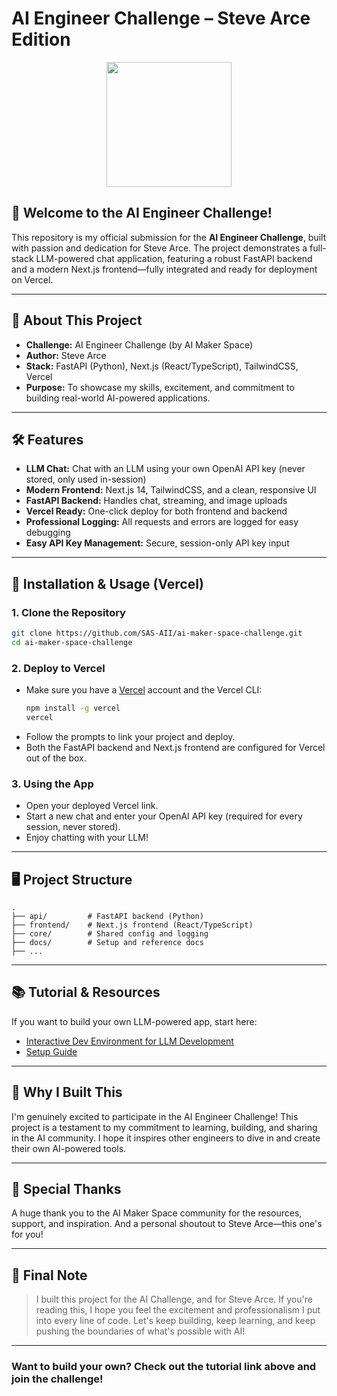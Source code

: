 # AI Engineer Challenge – Steve Arce Edition

<p align="center">
  <img src="https://github.com/AI-Maker-Space/LLM-Dev-101/assets/37101144/d1343317-fa2f-41e1-8af1-1dbb18399719" width="200px" height="auto"/>
</p>

## 🚀 Welcome to the AI Engineer Challenge!

This repository is my official submission for the **AI Engineer Challenge**, built with passion and dedication for Steve Arce. The project demonstrates a full-stack LLM-powered chat application, featuring a robust FastAPI backend and a modern Next.js frontend—fully integrated and ready for deployment on Vercel.

---

## 🌟 About This Project

- **Challenge:** AI Engineer Challenge (by AI Maker Space)
- **Author:** Steve Arce
- **Stack:** FastAPI (Python), Next.js (React/TypeScript), TailwindCSS, Vercel
- **Purpose:** To showcase my skills, excitement, and commitment to building real-world AI-powered applications.

---

## 🛠️ Features

- **LLM Chat:** Chat with an LLM using your own OpenAI API key (never stored, only used in-session)
- **Modern Frontend:** Next.js 14, TailwindCSS, and a clean, responsive UI
- **FastAPI Backend:** Handles chat, streaming, and image uploads
- **Vercel Ready:** One-click deploy for both frontend and backend
- **Professional Logging:** All requests and errors are logged for easy debugging
- **Easy API Key Management:** Secure, session-only API key input

---

## 🚦 Installation & Usage (Vercel)

### 1. **Clone the Repository**
```bash
git clone https://github.com/SAS-AII/ai-maker-space-challenge.git
cd ai-maker-space-challenge
```

### 2. **Deploy to Vercel**
- Make sure you have a [Vercel](https://vercel.com/) account and the Vercel CLI:
  ```bash
  npm install -g vercel
  vercel
  ```
- Follow the prompts to link your project and deploy.
- Both the FastAPI backend and Next.js frontend are configured for Vercel out of the box.

### 3. **Using the App**
- Open your deployed Vercel link.
- Start a new chat and enter your OpenAI API key (required for every session, never stored).
- Enjoy chatting with your LLM!

---

## 🖥️ Project Structure

```
.
├── api/         # FastAPI backend (Python)
├── frontend/    # Next.js frontend (React/TypeScript)
├── core/        # Shared config and logging
├── docs/        # Setup and reference docs
├── ...
```

---

## 📚 Tutorial & Resources

If you want to build your own LLM-powered app, start here:
- [Interactive Dev Environment for LLM Development](https://github.com/AI-Maker-Space/Interactive-Dev-Environment-for-AI-Engineers)
- [Setup Guide](docs/GIT_SETUP.md)

---

## 🤝 Why I Built This

I'm genuinely excited to participate in the AI Engineer Challenge! This project is a testament to my commitment to learning, building, and sharing in the AI community. I hope it inspires other engineers to dive in and create their own AI-powered tools.

---

## 🙌 Special Thanks

A huge thank you to the AI Maker Space community for the resources, support, and inspiration. And a personal shoutout to Steve Arce—this one's for you!

---

## 🏁 Final Note

> I built this project for the AI Challenge, and for Steve Arce. If you're reading this, I hope you feel the excitement and professionalism I put into every line of code. Let's keep building, keep learning, and keep pushing the boundaries of what's possible with AI!

---

### Want to build your own? Check out the tutorial link above and join the challenge!
